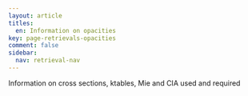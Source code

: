```yaml
---
layout: article
titles:
  en: Information on opacities
key: page-retrievals-opacities
comment: false
sidebar:
  nav: retrieval-nav
---
```


Information on cross sections, ktables, Mie and CIA used and required
